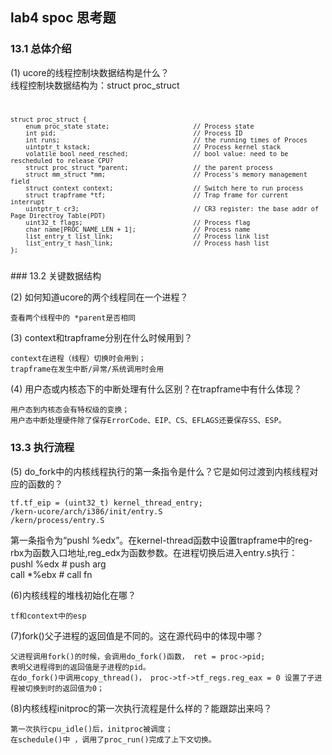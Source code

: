 ## lab4 spoc 思考题

### 13.1 总体介绍

(1) ucore的线程控制块数据结构是什么？  
线程控制块数据结构为：struct proc_struct  
<code>

	struct proc_struct {
	    enum proc_state state;                      // Process state
	    int pid;                                    // Process ID
	    int runs;                                   // the running times of Proces
	    uintptr_t kstack;                           // Process kernel stack
	    volatile bool need_resched;                 // bool value: need to be rescheduled to release CPU?
	    struct proc_struct *parent;                 // the parent process
	    struct mm_struct *mm;                       // Process's memory management field
	    struct context context;                     // Switch here to run process
	    struct trapframe *tf;                       // Trap frame for current interrupt
	    uintptr_t cr3;                              // CR3 register: the base addr of Page Directroy Table(PDT)
	    uint32_t flags;                             // Process flag
	    char name[PROC_NAME_LEN + 1];               // Process name
	    list_entry_t list_link;                     // Process link list 
	    list_entry_t hash_link;                     // Process hash list
	};

</code>
### 13.2 关键数据结构

(2) 如何知道ucore的两个线程同在一个进程？  
```
查看两个线程中的 *parent是否相同  
```  

(3) context和trapframe分别在什么时候用到？  
```
context在进程（线程）切换时会用到；  
trapframe在发生中断/异常/系统调用时会用  
```  

(4) 用户态或内核态下的中断处理有什么区别？在trapframe中有什么体现？  
```
用户态到内核态会有特权级的变换；  
用户态中断处理硬件除了保存ErrorCode、EIP、CS、EFLAGS还要保存SS、ESP。
```
### 13.3 执行流程

(5) do_fork中的内核线程执行的第一条指令是什么？它是如何过渡到内核线程对应的函数的？
```
tf.tf_eip = (uint32_t) kernel_thread_entry;  
/kern-ucore/arch/i386/init/entry.S  
/kern/process/entry.S  
```

第一条指令为“pushl %edx”。在kernel-thread函数中设置trapframe中的reg-rbx为函数入口地址,reg_edx为函数参数。在进程切换后进入entry.s执行：  
	pushl %edx              # push arg  
    call *%ebx              # call fn  

(6)内核线程的堆栈初始化在哪？  
```
tf和context中的esp
```

(7)fork()父子进程的返回值是不同的。这在源代码中的体现中哪？  
```
父进程调用fork()的时候，会调用do_fork()函数， ret = proc->pid; 
表明父进程得到的返回值是子进程的pid。 
在do_fork()中调用copy_thread()， proc->tf->tf_regs.reg_eax = 0 设置了子进程被切换到时的返回值为0；    
```  

(8)内核线程initproc的第一次执行流程是什么样的？能跟踪出来吗？  
```
第一次执行cpu_idle()后，initproc被调度；  
在schedule()中 ，调用了proc_run()完成了上下文切换。
```